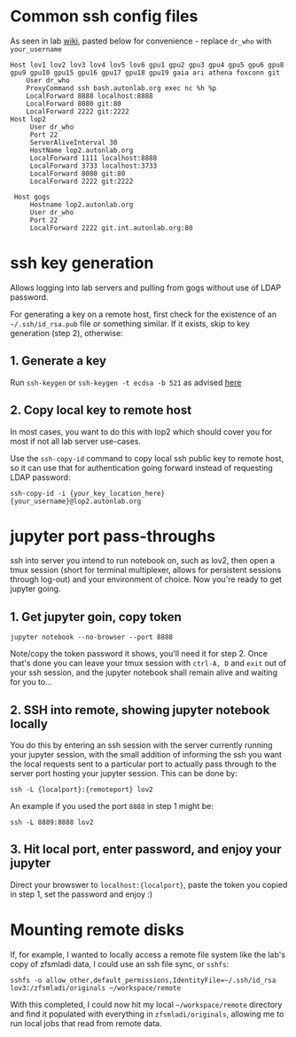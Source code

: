 # Common ssh config files
As seen in lab [wiki](https://www.autonlab.org/autonlab_wiki/telecommuting.html), pasted below for convenience - replace `dr_who` with `your_username`
```
Host lov1 lov2 lov3 lov4 lov5 lov6 gpu1 gpu2 gpu3 gpu4 gpu5 gpu6 gpu8 gpu9 gpu10 gpu15 gpu16 gpu17 gpu18 gpu19 gaia ari athena foxconn git
    User dr_who
    ProxyCommand ssh bash.autonlab.org exec nc %h %p
    LocalForward 8888 localhost:8888
    LocalForward 8080 git:80
    LocalForward 2222 git:2222
Host lop2
     User dr_who
     Port 22
     ServerAliveInterval 30
     HostName lop2.autonlab.org
     LocalForward 1111 localhost:8888
     LocalForward 3733 localhost:3733
     LocalForward 8080 git:80
     LocalForward 2222 git:2222

 Host gogs
     Hostname lop2.autonlab.org
     User dr_who
     Port 22
     LocalForward 2222 git.int.autonlab.org:80
```

# ssh key generation
Allows logging into lab servers and pulling from gogs without use of LDAP password.

For generating a key on a remote host, first check for the existence of an `~/.ssh/id_rsa.pub` file or something similar. If it exists, skip to key generation (step 2), otherwise:
## 1. Generate a key
Run `ssh-keygen` or `ssh-keygen -t ecdsa -b 521` as advised [here](https://www.ssh.com/academy/ssh/keygen#creating-an-ssh-key-pair-for-user-authentication)

## 2. Copy local key to remote host
In most cases, you want to do this with lop2 which should cover you for most if not all lab server use-cases.

Use the `ssh-copy-id` command to copy local ssh public key to remote host, so it can use that for authentication going forward instead of requesting LDAP password:
```
ssh-copy-id -i {your_key_location_here} {your_username}@lop2.autonlab.org
```

# jupyter port pass-throughs
ssh into server you intend to run notebook on, such as lov2, then open a tmux session (short for terminal multiplexer, allows for persistent sessions through log-out) and your environment of choice. Now you're ready to get jupyter going.
## 1. Get jupyter goin, copy token
```
jupyter notebook --no-browser --port 8888
```
Note/copy the token password it shows, you'll need it for step 2. Once that's done you can leave your tmux session with `ctrl-A, D` and `exit` out of your ssh session, and the jupyter notebook shall remain alive and waiting for you to...

## 2. SSH into remote, showing jupyter notebook locally
You do this by entering an ssh session with the server currently running your jupyter session, with the small addition of informing the ssh you want the local requests sent to a particular port to actually pass through to the server port hosting your jupyter session. This can be done by:
```
ssh -L {localport}:{remoteport} lov2
```
An example if you used the port `8888` in step 1 might be:
```
ssh -L 8889:8888 lov2
```

## 3. Hit local port, enter password, and enjoy your jupyter
Direct your browswer to `localhost:{localport}`, paste the token you copied in step 1, set the password and enjoy :)

# Mounting remote disks
If, for example, I wanted to locally access a remote file system like the lab's copy of zfsmladi data, I could use an ssh file sync, or `sshfs`:
```
sshfs -o allow_other,default_permissions,IdentityFile=~/.ssh/id_rsa lov3:/zfsmladi/originals ~/workspace/remote
```

With this completed, I could now hit my local `~/workspace/remote` directory and find it populated with everything in `zfsmladi/originals`, allowing me to run local jobs that read from remote data.